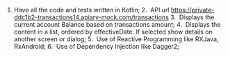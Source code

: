 1.  Have all the code and tests written in Kotlin;
2.  API url https://private-ddc1b2-transactions14.apiary-mock.com/transactions
3.  Displays the current account Balance based on transactions amount;
4.  Displays the content in a list, ordered by effectiveDate. If selected show details on another screen or dialog;
5.  Use of Reactive Programming like RXJava, RxAndroid;
6.  Use of Dependency Injection like Dagger2;

